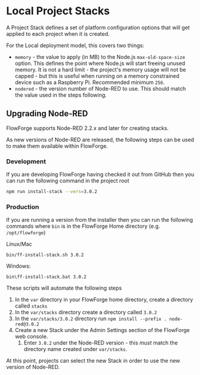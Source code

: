 # Local Project Stacks

A Project Stack defines a set of platform configuration options that will get
applied to each project when it is created.

For the Local deployment model, this covers two things:

 - `memory` - the value to apply (in MB) to the Node.js `max-old-space-size` option.
    This defines the point where Node.js will start freeing unused memory. It is
    not a hard limit - the project's memory usage will not be capped - but this
    is useful when running on a memory constrained device such as a Raspberry Pi. Recommended minimum `256`.
 - `nodered` - the version number of Node-RED to use. This should match the value used in the steps following.

## Upgrading Node-RED

FlowForge supports Node-RED 2.2.x and later for creating stacks.

As new versions of Node-RED are released, the following steps can be used to
make them available within FlowForge.

### Development

If you are developing FlowForge having checked it out from GitHub then you can run 
the following command in the project root

```bash
npm run install-stack --vers=3.0.2
```

### Production

If you are running a version from the installer then you can run the following 
commands where `bin` is in the FlowForge Home directory 
(e.g. `/opt/flowforge`)

Linux/Mac
```
bin/ff-install-stack.sh 3.0.2
```

Windows:
```
bin\ff-install-stack.bat 3.0.2
```

These scripts will automate the following steps

1. In the `var` directory in your FlowForge home directory, create a directory
   called `stacks`
2. In the `var/stacks` directory create a directory called `3.0.2`
3. In the `var/stacks/3.0.2` directory run `npm install --prefix . node-red@3.0.2`
4. Create a new Stack under the Admin Settings section of the FlowForge web console.
   1. Enter `3.0.2` under the Node-RED version - this *must* match the directory
      name created under `var/stacks`.

At this point, projects can select the new Stack in order to use the new version
of Node-RED.

